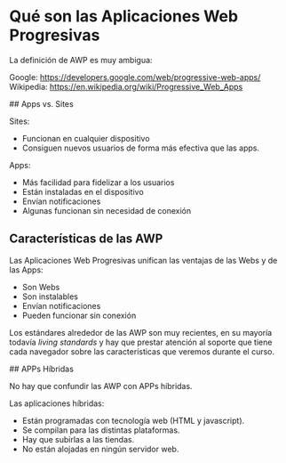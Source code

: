 # Qué son las Aplicaciones Web Progresivas

La definición de AWP es muy ambigua:

Google: https://developers.google.com/web/progressive-web-apps/
Wikipedia: https://en.wikipedia.org/wiki/Progressive_Web_Apps


## Apps vs. Sites

Sites:

- Funcionan en cualquier dispositivo 
- Consiguen nuevos usuarios de forma más efectiva que las apps.

Apps: 

- Más facilidad para fidelizar a los usuarios
- Están instaladas en el dispositivo
- Envían notificaciones
- Algunas funcionan sin necesidad de conexión


## Características de las AWP

Las Aplicaciones Web Progresivas unifican las ventajas de las Webs y de las Apps:

- Son Webs
- Son instalables
- Envían notificaciones
- Pueden funcionar sin conexión

Los estándares alrededor de las AWP son muy recientes, en su mayoría todavía *living standards* y hay que prestar atención al soporte que tiene cada navegador sobre las características que veremos durante el curso.


## APPs Híbridas

No hay que confundir las AWP con APPs híbridas.

Las aplicaciones híbridas:

- Están programadas con tecnología web (HTML y javascript).
- Se compilan para las distintas plataformas.
- Hay que subirlas a las tiendas.
- No están alojadas en ningún servidor web.